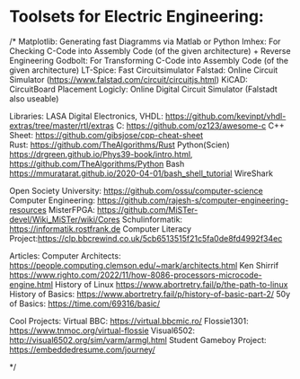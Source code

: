 # Toolsets for Electric Engineering:

/*
Matplotlib: Generating fast Diagramms via Matlab or Python
Imhex:      For Checking C-Code into Assembly Code (of the given architecture) + Reverse Engineering
Godbolt:    For Transforming C-Code into Assembly Code (of the given architecture)
LT-Spice:   Fast Circuitsimulator
Falstad:    Online Circuit Simulator (https://www.falstad.com/circuit/circuitjs.html)
KiCAD:      CircuitBoard Placement
Logicly:    Online Digital Circuit Simulator (Falstadt also useable)


Libraries:
LASA Digital Electronics,
VHDL:       https://github.com/kevinpt/vhdl-extras/tree/master/rtl/extras
C:          https://github.com/oz123/awesome-c
C++ Sheet:  https://github.com/gibsjose/cpp-cheat-sheet        
Rust:       https://github.com/TheAlgorithms/Rust
Python(Scien) https://drgreen.github.io/Phys39-book/intro.html, https://github.com/TheAlgorithms/Python
Bash        https://mmuratarat.github.io/2020-04-01/bash_shell_tutorial
WireShark

Open Society University:  https://github.com/ossu/computer-science
Computer Engineering:     https://github.com/rajesh-s/computer-engineering-resources
MisterFPGA:               https://github.com/MiSTer-devel/Wiki_MiSTer/wiki/Cores
Schulinformatik:          https://informatik.rostfrank.de
Computer Literacy Project:https://clp.bbcrewind.co.uk/5cb6513515f21c5fa0de8fd4992f34ec

Articles:
Computer Architects:      https://people.computing.clemson.edu/~mark/architects.html
Ken Shirrif               https://www.righto.com/2022/11/how-8086-processors-microcode-engine.html
History of Linux          https://www.abortretry.fail/p/the-path-to-linux
History of Basics:        https://www.abortretry.fail/p/history-of-basic-part-2/
50y of Basics:            https://time.com/69316/basic/

Cool Projects:
Virtual BBC:              https://virtual.bbcmic.ro/
Flossie1301:              https://www.tnmoc.org/virtual-flossie
Visual6502:               http://visual6502.org/sim/varm/armgl.html
Student Gameboy Project:  https://embeddedresume.com/journey/

*/
